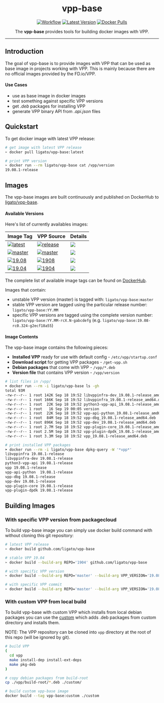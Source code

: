 <h1 align="center">vpp-base</h1>

<p align="center">
  <a href="https://github.com/ligato/vpp-base/actions?query=workflow%3A%22Build+Images%22"><img src="https://github.com/ligato/vpp-base/workflows/Build%20Images/badge.svg" alt="Workflow"></a>
  <a href="https://microbadger.com/images/ligato/vpp-base"><img src="https://images.microbadger.com/badges/version/ligato/vpp-base.svg" alt="Latest Version"></a>
  <a href="https://hub.docker.com/r/ligato/vpp-base"><img src="https://img.shields.io/docker/pulls/ligato/vpp-base.svg" alt="Docker Pulls"></a>
</p>

<p align="center">The <b>vpp-base</b> provides tools for building docker images with VPP.</p>

---

## Introduction

The goal of vpp-base is to provide images with VPP that can be used 
as base image in projects working with VPP. This is mainly because 
there are no official images provided by the FD.io/VPP.

#### Use Cases

* use as base image in docker images
* test something against specific VPP versions
* get _.deb_ packages for installing VPP
* generate VPP binary API from _.api.json_ files

## Quickstart

To get docker image with latest VPP release:

```sh
# get image with latest VPP release
➢ docker pull ligato/vpp-base:latest

# print VPP version
➢ docker run --rm ligato/vpp-base cat /vpp/version
19.08.1-release
```

## Images

The vpp-base images are built continuously and published on DockerHub to [ligato/vpp-base][dockerhub].

#### Available Versions

Here's list of currently availables images:

| Image Tag | VPP Source | Details |
|---|---|---|
|[![latest](https://img.shields.io/badge/ligato/vpp--base-latest-green.svg?logo=docker&logoColor=white&style=popout)][dockerhub] | [![release](https://img.shields.io/badge/packagecloud-fdio/release-37327b.svg?logo=debian)](https://packagecloud.io/fdio/release) | [![](https://images.microbadger.com/badges/image/ligato/vpp-base:latest.svg)](https://microbadger.com/images/ligato/vpp-base:latest) |
|[![master](https://img.shields.io/badge/ligato/vpp--base-master-red.svg?logo=docker&logoColor=white&style=popout)][dockerhub] | [![master](https://img.shields.io/badge/packagecloud-fdio/master-37327b.svg?logo=debian)](https://packagecloud.io/fdio/master) | [![](https://images.microbadger.com/badges/image/ligato/vpp-base:master.svg)](https://microbadger.com/images/ligato/vpp-base:master) |
|[![19.08](https://img.shields.io/badge/ligato/vpp--base-19.08-blue.svg?logo=docker&logoColor=white&style=popout)][dockerhub] | [![1908](https://img.shields.io/badge/packagecloud-fdio/1908-37327b.svg?logo=debian)](https://packagecloud.io/fdio/1908) | [![](https://images.microbadger.com/badges/image/ligato/vpp-base:19.08.svg)](https://microbadger.com/images/ligato/vpp-base:19.08) |
|[![19.04](https://img.shields.io/badge/ligato/vpp--base-19.04-blue.svg?logo=docker&logoColor=white&style=popout)][dockerhub] | [![1904](https://img.shields.io/badge/packagecloud-fdio/1904-37327b.svg?logo=debian)](https://packagecloud.io/fdio/1904) | [![](https://images.microbadger.com/badges/image/ligato/vpp-base:19.04.svg)](https://microbadger.com/images/ligato/vpp-base:19.04) |

The complete list of available image tags can be found on [DockerHub][dockerhub-tags].

Images that contain:
- unstable VPP version (master) is tagged with: `ligato/vpp-base:master`
- stable VPP version are tagged using the particular release number: `ligato/vpp-base:YY.MM`
- specific VPP versions are tagged using the complete version number: `ligato/vpp-base:YY.MM-rcX.N-gabcdefg` (e.g. `ligato/vpp-base:19.08-rc0.324-g2ecf18a55`)

#### Image Contents

The vpp-base image contains the following pieces:

- **Installed VPP** ready for use with default config - `/etc/vpp/startup.conf`
- **Download script** for getting VPP packages - `/get-vpp.sh`
- **Debian packages** that come with VPP - `/vpp/*.deb`
- **Version file** that contains VPP version - `/vpp/version`

```sh
# list files in /vpp/
➤ docker run --rm -i ligato/vpp-base ls -gh                                                                                                                                                                                                                                                                                                                                                                                 🕑11:12:34 
total 93M
-rw-r--r-- 1 root 142K Sep 18 19:52 libvppinfra-dev_19.08.1-release_amd64.deb
-rw-r--r-- 1 root 166K Sep 18 19:52 libvppinfra_19.08.1-release_amd64.deb
-rw-r--r-- 1 root  22K Sep 18 19:52 python3-vpp-api_19.08.1-release_amd64.deb
-rw-r--r-- 1 root   16 Sep 19 00:05 version
-rw-r--r-- 1 root  22K Sep 18 19:52 vpp-api-python_19.08.1-release_amd64.deb
-rw-r--r-- 1 root  84M Sep 18 19:52 vpp-dbg_19.08.1-release_amd64.deb
-rw-r--r-- 1 root 896K Sep 18 19:52 vpp-dev_19.08.1-release_amd64.deb
-rw-r--r-- 1 root 2.7M Sep 18 19:52 vpp-plugin-core_19.08.1-release_amd64.deb
-rw-r--r-- 1 root 2.5M Sep 18 19:52 vpp-plugin-dpdk_19.08.1-release_amd64.deb
-rw-r--r-- 1 root 3.3M Sep 18 19:52 vpp_19.08.1-release_amd64.deb

# print installed VPP packages
➤ docker run --rm -i ligato/vpp-base dpkg-query -W '*vpp*'                                                                                                                                                                                                                                                                                                                                                                  🕑10:02:47 
libvppinfra	19.08.1-release
libvppinfra-dev	19.08.1-release
python3-vpp-api	19.08.1-release
vpp	19.08.1-release
vpp-api-python	19.08.1-release
vpp-dbg	19.08.1-release
vpp-dev	19.08.1-release
vpp-plugin-core	19.08.1-release
vpp-plugin-dpdk	19.08.1-release
```

## Building Images

### With specific VPP version from packagecloud

To build vpp-base image you can simply use docker build command with without cloning this git repository:

```sh
# latest VPP release
➢ docker build github.com/ligato/vpp-base

# stable VPP 19.04
➢ docker build --build-arg REPO='1904' github.com/ligato/vpp-base

# with specific VPP version
➢ docker build --build-arg REPO='master' --build-arg VPP_VERSION='19.08-rc0~196-g7fe470a54' github.com/ligato/vpp-base

# with specific VPP commit
➢ docker build --build-arg REPO='master' --build-arg VPP_VERSION='19.08[^ ]*-g7fe470a54' github.com/ligato/vpp-base
```

### With custom VPP from local build

To build vpp-base with custom VPP which installs from local debian packages you can use the [custom](custom/Dockerfile) which adds .deb packages from custom directory and installs them.

NOTE: The VPP repository can be cloned into `vpp` directory at the root of this repo (will be ignored by git).

```sh
# build VPP
(
  cd vpp
  make install-dep install-ext-deps
  make pkg-deb
)

# copy debian packages from build-root
cp ./vpp/build-root/*.deb ./custom/

# build custom vpp-base image
docker build --tag vpp-base:custom ./custom
```

[dockerhub]: https://hub.docker.com/r/ligato/vpp-base
[dockerhub-tags]: https://hub.docker.com/r/ligato/vpp-base/tags
[dockercloud-builds]: https://hub.docker.com/r/ligato/vpp-base/builds
[packagecloud-fdio]: https://packagecloud.io/fdio
